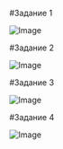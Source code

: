 #Задание 1
 
![Image](https://i.imgur.com/1yQrbC4.png)

#Задание 2

![Image](https://i.imgur.com/G2gatYH.png)

#Задание 3

![Image](https://i.imgur.com/o6Si6tO.png)

#Задание 4

![Image](https://i.imgur.com/Jc9SXhj.png)
